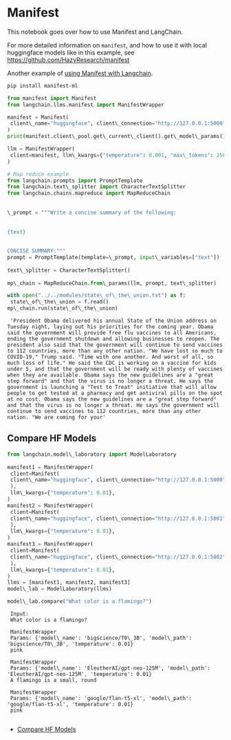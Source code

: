 # Manifest

This notebook goes over how to use Manifest and LangChain.

For more detailed information on `manifest`, and how to use it with local huggingface models like in this example, see <https://github.com/HazyResearch/manifest>

Another example of [using Manifest with Langchain](https://github.com/HazyResearch/manifest/blob/main/examples/langchain_chatgpt.html).

```bash
pip install manifest-ml  

```

```python
from manifest import Manifest  
from langchain.llms.manifest import ManifestWrapper  

```

```python
manifest = Manifest(  
 client\_name="huggingface", client\_connection="http://127.0.0.1:5000"  
)  
print(manifest.client\_pool.get\_current\_client().get\_model\_params())  

```

```python
llm = ManifestWrapper(  
 client=manifest, llm\_kwargs={"temperature": 0.001, "max\_tokens": 256}  
)  

```

```python
# Map reduce example  
from langchain.prompts import PromptTemplate  
from langchain.text\_splitter import CharacterTextSplitter  
from langchain.chains.mapreduce import MapReduceChain  
  
  
\_prompt = """Write a concise summary of the following:  
  
  
{text}  
  
  
CONCISE SUMMARY:"""  
prompt = PromptTemplate(template=\_prompt, input\_variables=["text"])  
  
text\_splitter = CharacterTextSplitter()  
  
mp\_chain = MapReduceChain.from\_params(llm, prompt, text\_splitter)  

```

```python
with open("../../modules/state\_of\_the\_union.txt") as f:  
 state\_of\_the\_union = f.read()  
mp\_chain.run(state\_of\_the\_union)  

```

```text
 'President Obama delivered his annual State of the Union address on Tuesday night, laying out his priorities for the coming year. Obama said the government will provide free flu vaccines to all Americans, ending the government shutdown and allowing businesses to reopen. The president also said that the government will continue to send vaccines to 112 countries, more than any other nation. "We have lost so much to COVID-19," Trump said. "Time with one another. And worst of all, so much loss of life." He said the CDC is working on a vaccine for kids under 5, and that the government will be ready with plenty of vaccines when they are available. Obama says the new guidelines are a "great step forward" and that the virus is no longer a threat. He says the government is launching a "Test to Treat" initiative that will allow people to get tested at a pharmacy and get antiviral pills on the spot at no cost. Obama says the new guidelines are a "great step forward" and that the virus is no longer a threat. He says the government will continue to send vaccines to 112 countries, more than any other nation. "We are coming for your'  

```

## Compare HF Models[​](#compare-hf-models "Direct link to Compare HF Models")

```python
from langchain.model\_laboratory import ModelLaboratory  
  
manifest1 = ManifestWrapper(  
 client=Manifest(  
 client\_name="huggingface", client\_connection="http://127.0.0.1:5000"  
 ),  
 llm\_kwargs={"temperature": 0.01},  
)  
manifest2 = ManifestWrapper(  
 client=Manifest(  
 client\_name="huggingface", client\_connection="http://127.0.0.1:5001"  
 ),  
 llm\_kwargs={"temperature": 0.01},  
)  
manifest3 = ManifestWrapper(  
 client=Manifest(  
 client\_name="huggingface", client\_connection="http://127.0.0.1:5002"  
 ),  
 llm\_kwargs={"temperature": 0.01},  
)  
llms = [manifest1, manifest2, manifest3]  
model\_lab = ModelLaboratory(llms)  

```

```python
model\_lab.compare("What color is a flamingo?")  

```

```text
 Input:  
 What color is a flamingo?  
   
 ManifestWrapper  
 Params: {'model\_name': 'bigscience/T0\_3B', 'model\_path': 'bigscience/T0\_3B', 'temperature': 0.01}  
 pink  
   
 ManifestWrapper  
 Params: {'model\_name': 'EleutherAI/gpt-neo-125M', 'model\_path': 'EleutherAI/gpt-neo-125M', 'temperature': 0.01}  
 A flamingo is a small, round  
   
 ManifestWrapper  
 Params: {'model\_name': 'google/flan-t5-xl', 'model\_path': 'google/flan-t5-xl', 'temperature': 0.01}  
 pink  
   

```

- [Compare HF Models](#compare-hf-models)

